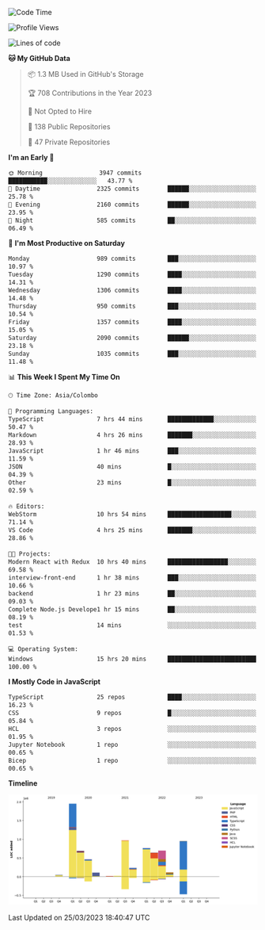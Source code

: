 
<!--START_SECTION:waka-->
![Code Time](http://img.shields.io/badge/Code%20Time-987%20hrs%2036%20mins-blue)

![Profile Views](http://img.shields.io/badge/Profile%20Views-0-blue)

![Lines of code](https://img.shields.io/badge/From%20Hello%20World%20I%27ve%20Written-7.7%20million%20lines%20of%20code-blue)

**🐱 My GitHub Data** 

> 📦 1.3 MB Used in GitHub's Storage 
 > 
> 🏆 708 Contributions in the Year 2023
 > 
> 🚫 Not Opted to Hire
 > 
> 📜 138 Public Repositories 
 > 
> 🔑 47 Private Repositories 
 > 
**I'm an Early 🐤** 

```text
🌞 Morning                3947 commits        ███████████░░░░░░░░░░░░░░   43.77 % 
🌆 Daytime                2325 commits        ██████░░░░░░░░░░░░░░░░░░░   25.78 % 
🌃 Evening                2160 commits        ██████░░░░░░░░░░░░░░░░░░░   23.95 % 
🌙 Night                  585 commits         ██░░░░░░░░░░░░░░░░░░░░░░░   06.49 % 
```
📅 **I'm Most Productive on Saturday** 

```text
Monday                   989 commits         ███░░░░░░░░░░░░░░░░░░░░░░   10.97 % 
Tuesday                  1290 commits        ████░░░░░░░░░░░░░░░░░░░░░   14.31 % 
Wednesday                1306 commits        ████░░░░░░░░░░░░░░░░░░░░░   14.48 % 
Thursday                 950 commits         ███░░░░░░░░░░░░░░░░░░░░░░   10.54 % 
Friday                   1357 commits        ████░░░░░░░░░░░░░░░░░░░░░   15.05 % 
Saturday                 2090 commits        ██████░░░░░░░░░░░░░░░░░░░   23.18 % 
Sunday                   1035 commits        ███░░░░░░░░░░░░░░░░░░░░░░   11.48 % 
```


📊 **This Week I Spent My Time On** 

```text
🕑︎ Time Zone: Asia/Colombo

💬 Programming Languages: 
TypeScript               7 hrs 44 mins       █████████████░░░░░░░░░░░░   50.47 % 
Markdown                 4 hrs 26 mins       ███████░░░░░░░░░░░░░░░░░░   28.93 % 
JavaScript               1 hr 46 mins        ███░░░░░░░░░░░░░░░░░░░░░░   11.59 % 
JSON                     40 mins             █░░░░░░░░░░░░░░░░░░░░░░░░   04.39 % 
Other                    23 mins             █░░░░░░░░░░░░░░░░░░░░░░░░   02.59 % 

🔥 Editors: 
WebStorm                 10 hrs 54 mins      ██████████████████░░░░░░░   71.14 % 
VS Code                  4 hrs 25 mins       ███████░░░░░░░░░░░░░░░░░░   28.86 % 

🐱‍💻 Projects: 
Modern React with Redux  10 hrs 40 mins      █████████████████░░░░░░░░   69.58 % 
interview-front-end      1 hr 38 mins        ███░░░░░░░░░░░░░░░░░░░░░░   10.66 % 
backend                  1 hr 23 mins        ██░░░░░░░░░░░░░░░░░░░░░░░   09.03 % 
Complete Node.js Develope1 hr 15 mins        ██░░░░░░░░░░░░░░░░░░░░░░░   08.19 % 
test                     14 mins             ░░░░░░░░░░░░░░░░░░░░░░░░░   01.53 % 

💻 Operating System: 
Windows                  15 hrs 20 mins      █████████████████████████   100.00 % 
```

**I Mostly Code in JavaScript** 

```text
TypeScript               25 repos            ████░░░░░░░░░░░░░░░░░░░░░   16.23 % 
CSS                      9 repos             █░░░░░░░░░░░░░░░░░░░░░░░░   05.84 % 
HCL                      3 repos             ░░░░░░░░░░░░░░░░░░░░░░░░░   01.95 % 
Jupyter Notebook         1 repo              ░░░░░░░░░░░░░░░░░░░░░░░░░   00.65 % 
Bicep                    1 repo              ░░░░░░░░░░░░░░░░░░░░░░░░░   00.65 % 
```



**Timeline**

![Lines of Code chart](https://raw.githubusercontent.com/ccweerasinghe1994/ccweerasinghe1994/master/assets/bar_graph.png)


 Last Updated on 25/03/2023 18:40:47 UTC
<!--END_SECTION:waka-->
